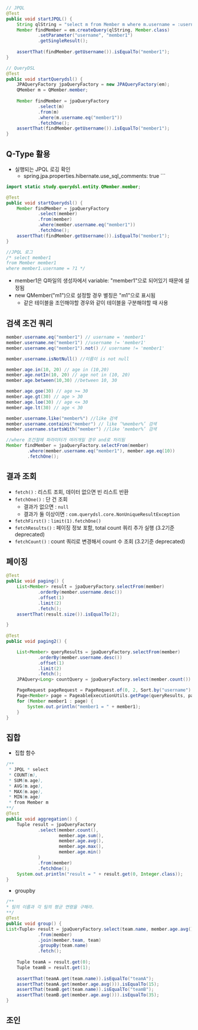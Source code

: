 
```java
// JPQL
@Test  
public void startJPQL() {  
	String qlString = "select m from Member m where m.username = :username";  
    Member findMember = em.createQuery(qlString, Member.class)  
            .setParameter("username", "member1")  
            .getSingleResult();  
  
    assertThat(findMember.getUsername()).isEqualTo("member1");  
}  

// QueryDSL
@Test  
public void startQuerydsl() {  
	JPAQueryFactory jpaQueryFactory = new JPAQueryFactory(em);  
    QMember m = QMember.member;  
  
    Member findMember = jpaQueryFactory  
            .select(m)  
            .from(m)  
            .where(m.username.eq("member1"))  
            .fetchOne();  
    assertThat(findMember.getUsername()).isEqualTo("member1");  
}
```



## Q-Type 활용

- 실행되는 JPQL 로깅 확인
	- spring.jpa.properties.hibernate.use_sql_comments: true ```


```java
import static study.querydsl.entity.QMember.member;

@Test  
public void startQuerydsl() {  
    Member findMember = jpaQueryFactory  
            .select(member)  
            .from(member)  
            .where(member.username.eq("member1"))  
            .fetchOne();  
    assertThat(findMember.getUsername()).isEqualTo("member1");  
}

//JPQL 로그
/* select member1
from Member member1
where member1.username = ?1 */
```
- member1은 Q파일의 생성자에서 variable: "member1"으로 되어있기 때문에 설정됨
- new QMember("m1")으로 설정할 경우 별칭은 "m1"으로 표시됨
	- 같은 테이블을 조인해야할 경우와 같이 테이블을 구분해야할 때 사용


## 검색 조건 쿼리

```java
member.username.eq("member1") // username = 'member1'
member.username.ne("member1") //username != 'member1'
member.username.eq("member1").not() // username != 'member1'

member.username.isNotNull() //이름이 is not null

member.age.in(10, 20) // age in (10,20)
member.age.notIn(10, 20) // age not in (10, 20)
member.age.between(10,30) //between 10, 30

member.age.goe(30) // age >= 30
member.age.gt(30) // age > 30
member.age.loe(30) // age <= 30
member.age.lt(30) // age < 30

member.username.like("member%") //like 검색 
member.username.contains("member") // like ‘%member%’ 검색 
member.username.startsWith("member") //like ‘member%’ 검색

//where 조건절에 파라미터가 여러개일 경우 and로 처리됨
Member findMember = jpaQueryFactory.selectFrom(member)  
        .where(member.username.eq("member1"), member.age.eq(10))  
        .fetchOne();
```



## 결과 조회
- `fetch()` : 리스트 조회, 데이터 없으면 빈 리스트 반환 
- `fetchOne()` : 단 건 조회  
	- 결과가 없으면 : `null`
	- 결과가 둘 이상이면 : `com.querydsl.core.NonUniqueResultException` 
- `fetchFirst()` : `limit(1).fetchOne()`  
- `fetchResults()` : 페이징 정보 포함, total count 쿼리 추가 실행 (3.2기준 deprecated)
- `fetchCount()` : count 쿼리로 변경해서 count 수 조회 (3.2기준 deprecated)


## 페이징
```java
@Test  
public void paging() {  
	List<Member> result = jpaQueryFactory.selectFrom(member)  
			.orderBy(member.username.desc())  
			.offset(1)  
			.limit(2)  
			.fetch();  
	assertThat(result.size()).isEqualTo(2);  

}  
  
@Test  
public void paging2() {  

	List<Member> queryResults = jpaQueryFactory.selectFrom(member)  
			.orderBy(member.username.desc())  
			.offset(1)  
			.limit(2)  
			.fetch();  
	JPAQuery<Long> countQuery = jpaQueryFactory.select(member.count()).from(member);  

	PageRequest pageRequest = PageRequest.of(0, 2, Sort.by("username").ascending());  
	Page<Member> page = PageableExecutionUtils.getPage(queryResults, pageRequest, countQuery::fetchOne);  
	for (Member member1 : page) {  
		System.out.println("member1 = " + member1);  
	}  
}
```


## 집합

- 집합 함수
```java
/**  
 * JPQL * select 
 * COUNT(m),  
 * SUM(m.age),    
 * AVG(m.age),    
 * MAX(m.age),    
 * MIN(m.age) 
 * from Member m 
**/
@Test  
public void aggregation() {  
    Tuple result = jpaQueryFactory  
            .select(member.count(),  
                    member.age.sum(),  
                    member.age.avg(),  
                    member.age.max(),  
                    member.age.min()  
            )  
            .from(member)  
            .fetchOne();  
    System.out.println("result = " + result.get(0, Integer.class));  
}
```

- groupby
```java
/**  
* 팀의 이름과 각 팀의 평균 연령을 구해라. 
**/
@Test  
public void group() {  
List<Tuple> result = jpaQueryFactory.select(team.name, member.age.avg())  
            .from(member)  
            .join(member.team, team)  
            .groupBy(team.name)  
            .fetch();  
  
    Tuple teamA = result.get(0);  
    Tuple teamB = result.get(1);  
  
    assertThat(teamA.get(team.name)).isEqualTo("teamA");  
    assertThat(teamA.get(member.age.avg())).isEqualTo(15);  
    assertThat(teamB.get(team.name)).isEqualTo("teamB");  
    assertThat(teamB.get(member.age.avg())).isEqualTo(35);    
}
```


## 조인

















